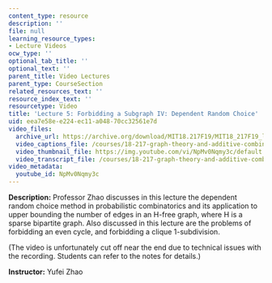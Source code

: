 ```yaml
---
content_type: resource
description: ''
file: null
learning_resource_types:
- Lecture Videos
ocw_type: ''
optional_tab_title: ''
optional_text: ''
parent_title: Video Lectures
parent_type: CourseSection
related_resources_text: ''
resource_index_text: ''
resourcetype: Video
title: 'Lecture 5: Forbidding a Subgraph IV: Dependent Random Choice'
uid: eea7e58e-e224-ec11-a048-70cc32561e7d
video_files:
  archive_url: https://archive.org/download/MIT18.217F19/MIT18_217F19_lec05_300k.mp4
  video_captions_file: /courses/18-217-graph-theory-and-additive-combinatorics-fall-2019/a62d40f65fe4543fa236baa1da622ee0_4626663.vtt
  video_thumbnail_file: https://img.youtube.com/vi/NpMv0Nqmy3c/default.jpg
  video_transcript_file: /courses/18-217-graph-theory-and-additive-combinatorics-fall-2019/054e1b01b24e451bc5b40e33d14a24d5_4626663.pdf
video_metadata:
  youtube_id: NpMv0Nqmy3c
---
```


**Description:** Professor Zhao discusses in this lecture the dependent random choice method in probabilistic combinatorics and its application to upper bounding the number of edges in an H-free graph, where H is a sparse bipartite graph. Also discussed in this lecture are the problems of forbidding an even cycle, and forbidding a clique 1-subdivision.

(The video is unfortunately cut off near the end due to technical issues with the recording. Students can refer to the notes for details.)

**Instructor:** Yufei Zhao